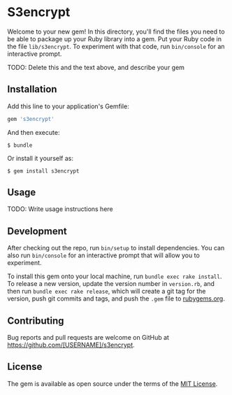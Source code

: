 # S3encrypt

Welcome to your new gem! In this directory, you'll find the files you need to be able to package up your Ruby library into a gem. Put your Ruby code in the file `lib/s3encrypt`. To experiment with that code, run `bin/console` for an interactive prompt.

TODO: Delete this and the text above, and describe your gem

## Installation

Add this line to your application's Gemfile:

```ruby
gem 's3encrypt'
```

And then execute:

    $ bundle

Or install it yourself as:

    $ gem install s3encrypt

## Usage

TODO: Write usage instructions here

## Development

After checking out the repo, run `bin/setup` to install dependencies. You can also run `bin/console` for an interactive prompt that will allow you to experiment.

To install this gem onto your local machine, run `bundle exec rake install`. To release a new version, update the version number in `version.rb`, and then run `bundle exec rake release`, which will create a git tag for the version, push git commits and tags, and push the `.gem` file to [rubygems.org](https://rubygems.org).

## Contributing

Bug reports and pull requests are welcome on GitHub at https://github.com/[USERNAME]/s3encrypt.


## License

The gem is available as open source under the terms of the [MIT License](http://opensource.org/licenses/MIT).

